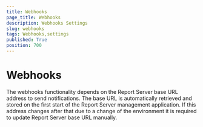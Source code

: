 ```yaml
---
title: Webhooks
page_title: Webhooks
description: Webhooks Settings
slug: webhooks
tags: Webhooks,settings
published: True
position: 700
---
```


# Webhooks

The webhooks functionality depends on the Report Server base URL address to send notifications. The base URL is automatically retrieved and stored on the first start of the Report Server management application. If this address changes after that due to a change of the environment it is required to update Report Server base URL manually.
